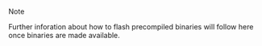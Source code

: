 > [!NOTE]
> Further inforation about how to flash precompiled binaries will follow here once binaries are made available.